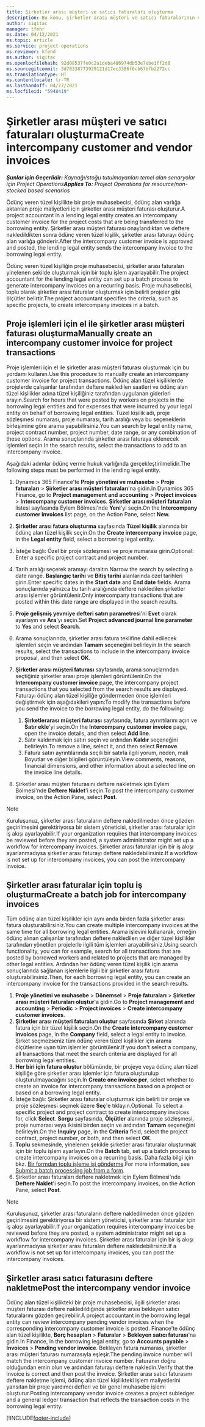 ```yaml
---
title: Şirketler arası müşteri ve satıcı faturaları oluşturma
description: Bu konu, şirketler arası müşteri ve satıcı faturalarının nasıl oluşturulacağı hakkında bilgi sağlar.
author: sigitac
manager: tfehr
ms.date: 04/12/2021
ms.topic: article
ms.service: project-operations
ms.reviewer: kfend
ms.author: sigitac
ms.openlocfilehash: 92d08537fe0c2a1deba486974db53e7ebe1ff2d8
ms.sourcegitcommit: 3d78338773929121d17ec3386f6cb67bfb2272cc
ms.translationtype: HT
ms.contentlocale: tr-TR
ms.lasthandoff: 04/27/2021
ms.locfileid: "5948419"
---
```

# <a name="create-intercompany-customer-and-vendor-invoices"></a><span data-ttu-id="663cc-103">Şirketler arası müşteri ve satıcı faturaları oluşturma</span><span class="sxs-lookup"><span data-stu-id="663cc-103">Create intercompany customer and vendor invoices</span></span>

<span data-ttu-id="663cc-104">_**Şunlar için Geçerlidir:** Kaynağı/stoğu tutulmayanları temel alan senaryolar için Project Operations_</span><span class="sxs-lookup"><span data-stu-id="663cc-104">_**Applies To:** Project Operations for resource/non-stocked based scenarios_</span></span>

<span data-ttu-id="663cc-105">Ödünç veren tüzel kişilikte bir proje muhasebecisi, ödünç alan varlığa aktarılan proje maliyetleri için şirketler arası müşteri faturası oluşturur.</span><span class="sxs-lookup"><span data-stu-id="663cc-105">A project accountant in a lending legal entity creates an intercompany customer invoice for the project costs that are being transferred to the borrowing entity.</span></span> <span data-ttu-id="663cc-106">Şirketler arası müşteri faturası onaylandıktan ve deftere nakledildikten sonra ödünç veren tüzel kişilik, şirketler arası faturayı ödünç alan varlığa gönderir.</span><span class="sxs-lookup"><span data-stu-id="663cc-106">After the intercompany customer invoice is approved and posted, the lending legal entity sends the intercompany invoice to the borrowing legal entity.</span></span>

<span data-ttu-id="663cc-107">Ödünç veren tüzel kişiliğin proje muhasebecisi, şirketler arası faturaları yinelenen şekilde oluşturmak için bir toplu işlem ayarlayabilir.</span><span class="sxs-lookup"><span data-stu-id="663cc-107">The project accountant for the lending legal entity can set up a batch process to generate intercompany invoices on a recurring basis.</span></span> <span data-ttu-id="663cc-108">Proje muhasebecisi, toplu olarak şirketler arası faturalar oluşturmak için belirli projeler gibi ölçütler belirtir.</span><span class="sxs-lookup"><span data-stu-id="663cc-108">The project accountant specifies the criteria, such as specific projects, to create intercompany invoices in a batch.</span></span>

## <a name="manually-create-an-intercompany-customer-invoice-for-project-transactions"></a><span data-ttu-id="663cc-109">Proje işlemleri için el ile şirketler arası müşteri faturası oluşturma</span><span class="sxs-lookup"><span data-stu-id="663cc-109">Manually create an intercompany customer invoice for project transactions</span></span> 

<span data-ttu-id="663cc-110">Proje işlemleri için el ile şirketler arası müşteri faturası oluşturmak için bu yordamı kullanın.</span><span class="sxs-lookup"><span data-stu-id="663cc-110">Use this procedure to manually create an intercompany customer invoice for project transactions.</span></span> <span data-ttu-id="663cc-111">Ödünç alan tüzel kişiliklerde projelerde çalışanlar tarafından deftere nakledilen saatleri ve ödünç alan tüzel kişilikler adına tüzel kişiliğiniz tarafından uygulanan giderleri arayın.</span><span class="sxs-lookup"><span data-stu-id="663cc-111">Search for hours that were posted by workers on projects in the borrowing legal entities and for expenses that were incurred by your legal entity on behalf of borrowing legal entities.</span></span> <span data-ttu-id="663cc-112">Tüzel kişilik adı, proje sözleşmesi numarası, proje numarası, tarih aralığı veya bu seçeneklerin birleşimine göre arama yapabilirsiniz.</span><span class="sxs-lookup"><span data-stu-id="663cc-112">You can search by legal entity name, project contract number, project number, date range, or any combination of these options.</span></span> <span data-ttu-id="663cc-113">Arama sonuçlarında şirketler arası faturaya eklenecek işlemleri seçin.</span><span class="sxs-lookup"><span data-stu-id="663cc-113">In the search results, select the transactions to add to an intercompany invoice.</span></span> 

<span data-ttu-id="663cc-114">Aşağıdaki adımlar ödünç verme hukuk varlığında gerçekleştirilmelidir.</span><span class="sxs-lookup"><span data-stu-id="663cc-114">The following steps must be performed in the lending legal entity.</span></span> 

1. <span data-ttu-id="663cc-115">Dynamics 365 Finance'te **Proje yönetimi ve muhasebe** > **Proje faturaları** > **Şirketler arası müşteri faturaları**'na gidin.</span><span class="sxs-lookup"><span data-stu-id="663cc-115">In Dynamics 365 Finance, go to **Project management and accounting** > **Project invoices** > **Intercompany customer invoices**.</span></span> <span data-ttu-id="663cc-116">**Şirketler arası müşteri faturaları** listesi sayfasında Eylem Bölmesi'nde **Yeni**'yi seçin.</span><span class="sxs-lookup"><span data-stu-id="663cc-116">On the **Intercompany customer invoices**  list page, on the Action Pane, select **New.**</span></span>
2. <span data-ttu-id="663cc-117">**Şirketler arası fatura oluşturma** sayfasında **Tüzel kişilik** alanında bir ödünç alan tüzel kişilik seçin.</span><span class="sxs-lookup"><span data-stu-id="663cc-117">On the **Create intercompany invoice** page, in the **Legal entity** field, select a borrowing legal entity.</span></span>
3. <span data-ttu-id="663cc-118">İsteğe bağlı: Özel bir proje sözleşmesi ve proje numarası girin.</span><span class="sxs-lookup"><span data-stu-id="663cc-118">Optional: Enter a specific project contract and project number.</span></span>
4. <span data-ttu-id="663cc-119">Tarih aralığı seçerek aramayı daraltın.</span><span class="sxs-lookup"><span data-stu-id="663cc-119">Narrow the search by selecting a date range.</span></span> <span data-ttu-id="663cc-120">**Başlangıç tarihi** ve **Bitiş tarihi** alanlarında özel tarihleri girin.</span><span class="sxs-lookup"><span data-stu-id="663cc-120">Enter specific dates in the **Start date** and **End date** fields.</span></span> <span data-ttu-id="663cc-121">Arama sonuçlarında yalnızca bu tarih aralığında deftere nakledilen şirketler arası işlemler görüntülenir.</span><span class="sxs-lookup"><span data-stu-id="663cc-121">Only intercompany transactions that are posted within this date range are displayed in the search results.</span></span>
5. <span data-ttu-id="663cc-122">**Proje gelişmiş yevmiye defteri satırı parametresi**'ni **Evet** olarak ayarlayın ve **Ara**'yı seçin.</span><span class="sxs-lookup"><span data-stu-id="663cc-122">Set **Project advanced journal line parameter** to **Yes** and select **Search**.</span></span>
6. <span data-ttu-id="663cc-123">Arama sonuçlarında, şirketler arası fatura teklifine dahil edilecek işlemleri seçin ve ardından **Tamam** seçeneğini belirleyin.</span><span class="sxs-lookup"><span data-stu-id="663cc-123">In the search results, select the transactions to include in the intercompany invoice proposal, and then select **OK**.</span></span>
7. <span data-ttu-id="663cc-124">**Şirketler arası müşteri faturası** sayfasında, arama sonuçlarından seçtiğiniz şirketler arası proje işlemleri görüntülenir.</span><span class="sxs-lookup"><span data-stu-id="663cc-124">On the **Intercompany customer invoice** page, the intercompany project transactions that you selected from the search results are displayed.</span></span> <span data-ttu-id="663cc-125">Faturayı ödünç alan tüzel kişiliğe göndermeden önce işlemleri değiştirmek için aşağıdakileri yapın:</span><span class="sxs-lookup"><span data-stu-id="663cc-125">To modify the transactions before you send the invoice to the borrowing legal entity, do the following:</span></span>
  
    1. <span data-ttu-id="663cc-126">**Şirketlerarası müşteri faturası** sayfasında, fatura ayrıntılarını açın ve **Satır ekle**'yi seçin.</span><span class="sxs-lookup"><span data-stu-id="663cc-126">On the **Intercompany customer invoice** page, open the invoice details, and then select **Add line**.</span></span>
    2. <span data-ttu-id="663cc-127">Satır kaldırmak için satırı seçin ve ardından **Kaldır** seçeneğini belirleyin.</span><span class="sxs-lookup"><span data-stu-id="663cc-127">To remove a line, select it, and then select **Remove**.</span></span>
    3. <span data-ttu-id="663cc-128">Fatura satırı ayrıntılarında seçili bir satırla ilgili yorum, neden, mali Boyutlar ve diğer bilgileri görüntüleyin.</span><span class="sxs-lookup"><span data-stu-id="663cc-128">View comments, reasons, financial dimensions, and other information about a selected line on the invoice line details.</span></span>
    
8. <span data-ttu-id="663cc-129">Şirketler arası müşteri faturasını deftere nakletmek için Eylem Bölmesi'nde **Deftere Naklet**'i seçin.</span><span class="sxs-lookup"><span data-stu-id="663cc-129">To post the intercompany customer invoice, on the Action Pane, select **Post**.</span></span>

> [!NOTE]
> <span data-ttu-id="663cc-130">Kuruluşunuz, şirketler arası faturaların deftere nakledilmeden önce gözden geçirilmesini gerektiriyorsa bir sistem yöneticisi, şirketler arası faturalar için iş akışı ayarlayabilir.</span><span class="sxs-lookup"><span data-stu-id="663cc-130">If your organization requires that intercompany invoices be reviewed before they are posted, a system administrator might set up a workflow for intercompany invoices.</span></span> <span data-ttu-id="663cc-131">Şirketler arası faturalar için bir iş akışı ayarlanmadıysa şirketler arası faturayı deftere nakledebilirsiniz.</span><span class="sxs-lookup"><span data-stu-id="663cc-131">If a workflow is not set up for intercompany invoices, you can post the intercompany invoice.</span></span>

## <a name="create-a-batch-job-for-intercompany-invoices"></a><span data-ttu-id="663cc-132">Şirketler arası faturalar için toplu iş oluşturma</span><span class="sxs-lookup"><span data-stu-id="663cc-132">Create a batch job for intercompany invoices</span></span>

<span data-ttu-id="663cc-133">Tüm ödünç alan tüzel kişilikler için aynı anda birden fazla şirketler arası fatura oluşturabilirsiniz.</span><span class="sxs-lookup"><span data-stu-id="663cc-133">You can create multiple intercompany invoices at the same time for all borrowing legal entities.</span></span> <span data-ttu-id="663cc-134">Arama işlevini kullanarak, örneğin ödünç alınan çalışanlar tarafından deftere nakledilen ve diğer tüzel kişilikler tarafından yönetilen projelerle ilgili tüm işlemleri arayabilirsiniz.</span><span class="sxs-lookup"><span data-stu-id="663cc-134">Using search functionality, you can for example, search for all transactions that are posted by borrowed workers and related to projects that are managed by other legal entities.</span></span> <span data-ttu-id="663cc-135">Ardından her ödünç veren tüzel kişilik için arama sonuçlarında sağlanan işlemlerle ilgili bir şirketler arası fatura oluşturabilirsiniz.</span><span class="sxs-lookup"><span data-stu-id="663cc-135">Then, for each borrowing legal entity, you can create an intercompany invoice for the transactions provided in the search results.</span></span>

1. <span data-ttu-id="663cc-136">**Proje yönetimi ve muhasebe** > **Dönemsel** > **Proje faturaları** > **Şirketler arası müşteri faturaları oluştur**'a gidin.</span><span class="sxs-lookup"><span data-stu-id="663cc-136">Go to **Project management and accounting** > **Periodic** > **Project invoices** > **Create intercompany customer invoices**.</span></span>
2. <span data-ttu-id="663cc-137">**Şirketler arası müşteri faturaları oluştur** sayfasında **Şirket** alanında fatura için bir tüzel kişilik seçin.</span><span class="sxs-lookup"><span data-stu-id="663cc-137">On the **Create intercompany customer invoices** page, in the **Company**  field, select a legal entity to invoice.</span></span> <span data-ttu-id="663cc-138">Şirket seçmezseniz tüm ödünç veren tüzel kişilikler için arama ölçütlerine uyan tüm işlemler görüntülenir.</span><span class="sxs-lookup"><span data-stu-id="663cc-138">If you don't select a company, all transactions that meet the search criteria are displayed for all borrowing legal entities.</span></span>
3. <span data-ttu-id="663cc-139">**Her biri için fatura oluştur** bölümünde, bir projeye veya ödünç alan tüzel kişiliğe göre şirketler arası işlemler için fatura oluşturulup oluşturulmayacağını seçin.</span><span class="sxs-lookup"><span data-stu-id="663cc-139">In **Create one invoice per**, select whether to create an invoice for intercompany transactions based on a project or based on a borrowing legal entity.</span></span>
4. <span data-ttu-id="663cc-140">İsteğe bağlı: Şirketler arası faturalar oluşturmak için belirli bir proje ve proje sözleşmesi seçmek üzere **Seç**'e tıklayın.</span><span class="sxs-lookup"><span data-stu-id="663cc-140">Optional: To select a specific project and project contract to create intercompany invoices for, click **Select**.</span></span> <span data-ttu-id="663cc-141">**Sorgu** sayfasında, **Ölçütler** alanında proje sözleşmesi, proje numarası veya ikisini birden seçin ve ardından **Tamam** seçeneğini belirleyin.</span><span class="sxs-lookup"><span data-stu-id="663cc-141">On the **Inquiry** page, in the **Criteria** field, select the project contract, project number, or both, and then select **OK**.</span></span>
5. <span data-ttu-id="663cc-142">**Toplu** sekmesinde, yinelenen şekilde şirketler arası faturalar oluşturmak için bir toplu işlem ayarlayın.</span><span class="sxs-lookup"><span data-stu-id="663cc-142">On the **Batch** tab, set up a batch process to create intercompany invoices on a recurring basis.</span></span> <span data-ttu-id="663cc-143">Daha fazla bilgi için bkz. [Bir formdan toplu işleme işi gönderme](/dynamicsax-2012/appuser-itpro/submit-a-batch-processing-job-from-a-form).</span><span class="sxs-lookup"><span data-stu-id="663cc-143">For more information, see [Submit a batch processing job from a form](/dynamicsax-2012/appuser-itpro/submit-a-batch-processing-job-from-a-form).</span></span>
6. <span data-ttu-id="663cc-144">Şirketler arası faturaları deftere nakletmek için Eylem Bölmesi'nde **Deftere Naklet**'i seçin.</span><span class="sxs-lookup"><span data-stu-id="663cc-144">To post the intercompany invoices, on the Action Pane, select **Post**.</span></span>

> [!NOTE]
> <span data-ttu-id="663cc-145">Kuruluşunuz, şirketler arası faturaların deftere nakledilmeden önce gözden geçirilmesini gerektiriyorsa bir sistem yöneticisi, şirketler arası faturalar için iş akışı ayarlayabilir.</span><span class="sxs-lookup"><span data-stu-id="663cc-145">If your organization requires intercompany invoices be reviewed before they are posted, a system administrator might set up a workflow for intercompany invoices.</span></span> <span data-ttu-id="663cc-146">Şirketler arası faturalar için bir iş akışı ayarlanmadıysa şirketler arası faturaları deftere nakledebilirsiniz.</span><span class="sxs-lookup"><span data-stu-id="663cc-146">If a workflow is not set up for intercompany invoices, you can post the intercompany invoices.</span></span>

## <a name="post-the-intercompany-vendor-invoice"></a><span data-ttu-id="663cc-147">Şirketler arası satıcı faturasını deftere nakletme</span><span class="sxs-lookup"><span data-stu-id="663cc-147">Post the intercompany vendor invoice</span></span>

<span data-ttu-id="663cc-148">Ödünç alan tüzel kişilikteki bir proje muhasebecisi, ilgili şirketler arası müşteri faturası deftere nakledildiğinde şirketler arası bekleyen satıcı faturalarını gözden geçirebilir.</span><span class="sxs-lookup"><span data-stu-id="663cc-148">A project accountant in the borrowing legal entity can review intercompany pending vendor invoices when the corresponding intercompany customer invoice is posted.</span></span> <span data-ttu-id="663cc-149">Finance'te ödünç alan tüzel kişilikte, **Borç hesapları** > **Faturalar** > **Bekleyen satıcı faturası**'na gidin.</span><span class="sxs-lookup"><span data-stu-id="663cc-149">In Finance, in the borrowing legal entity, go to **Accounts payable** > **Invoices** > **Pending vendor invoice**.</span></span> <span data-ttu-id="663cc-150">Bekleyen fatura numarası, şirketler arası müşteri faturası numarasıyla eşleşir.</span><span class="sxs-lookup"><span data-stu-id="663cc-150">The pending invoice number will match the intercompany customer invoice number.</span></span> <span data-ttu-id="663cc-151">Faturanın doğru olduğundan emin olun ve ardından faturayı deftere nakledin.</span><span class="sxs-lookup"><span data-stu-id="663cc-151">Verify that the invoice is correct and then post the invoice.</span></span> <span data-ttu-id="663cc-152">Şirketler arası satıcı faturasını deftere nakletme işlemi, ödünç alan tüzel kişilikteki işlem maliyetlerini yansıtan bir proje yardımcı defteri ve bir genel muhasebe işlemi oluşturur.</span><span class="sxs-lookup"><span data-stu-id="663cc-152">Posting intercompany vendor invoice creates a project subledger and a general ledger transaction that reflects the transaction costs in the borrowing legal entity.</span></span>


[!INCLUDE[footer-include](../includes/footer-banner.md)]

